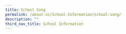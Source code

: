 ```yaml
---
title: School Song
permalink: /about-us/School-Information/school-song/
description: ""
third_nav_title: School Information
---
```

